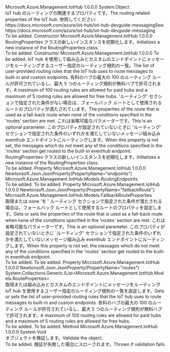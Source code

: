 <Type Name="RoutingProperties" FullName="Microsoft.Azure.Management.IotHub.Models.RoutingProperties">
  <TypeSignature Language="C#" Value="public class RoutingProperties" />
  <TypeSignature Language="ILAsm" Value=".class public auto ansi beforefieldinit RoutingProperties extends System.Object" />
  <TypeSignature Language="DocId" Value="T:Microsoft.Azure.Management.IotHub.Models.RoutingProperties" />
  <TypeSignature Language="VB.NET" Value="Public Class RoutingProperties" />
  <TypeSignature Language="F#" Value="type RoutingProperties = class" />
  <AssemblyInfo>
    <AssemblyName>Microsoft.Azure.Management.IotHub</AssemblyName>
    <AssemblyVersion>1.0.0.0</AssemblyVersion>
  </AssemblyInfo>
  <Base>
    <BaseTypeName>System.Object</BaseTypeName>
  </Base>
  <Interfaces />
  <Docs>
    <summary>
            <span data-ttu-id="3a212-101">IoT hub のルーティングの関連するプロパティです。</span><span class="sxs-lookup"><span data-stu-id="3a212-101">The routing related properties of the IoT hub.</span></span> <span data-ttu-id="3a212-102">参照してください: https://docs.microsoft.com/azure/iot-hub/iot-hub-devguide-messaging</span><span class="sxs-lookup"><span data-stu-id="3a212-102">See: https://docs.microsoft.com/azure/iot-hub/iot-hub-devguide-messaging</span></span>
            </summary>
    <remarks>To be added.</remarks>
  </Docs>
  <Members>
    <Member MemberName=".ctor">
      <MemberSignature Language="C#" Value="public RoutingProperties ();" />
      <MemberSignature Language="ILAsm" Value=".method public hidebysig specialname rtspecialname instance void .ctor() cil managed" />
      <MemberSignature Language="DocId" Value="M:Microsoft.Azure.Management.IotHub.Models.RoutingProperties.#ctor" />
      <MemberSignature Language="VB.NET" Value="Public Sub New ()" />
      <MemberType>Constructor</MemberType>
      <AssemblyInfo>
        <AssemblyName>Microsoft.Azure.Management.IotHub</AssemblyName>
        <AssemblyVersion>1.0.0.0</AssemblyVersion>
      </AssemblyInfo>
      <Parameters />
      <Docs>
        <summary>
            <span data-ttu-id="3a212-103">RoutingProperties クラスの新しいインスタンスを初期化します。</span><span class="sxs-lookup"><span data-stu-id="3a212-103">Initializes a new instance of the RoutingProperties class.</span></span>
            </summary>
        <remarks>To be added.</remarks>
      </Docs>
    </Member>
    <Member MemberName=".ctor">
      <MemberSignature Language="C#" Value="public RoutingProperties (Microsoft.Azure.Management.IotHub.Models.RoutingEndpoints endpoints = null, System.Collections.Generic.IList&lt;Microsoft.Azure.Management.IotHub.Models.RouteProperties&gt; routes = null, Microsoft.Azure.Management.IotHub.Models.FallbackRouteProperties fallbackRoute = null);" />
      <MemberSignature Language="ILAsm" Value=".method public hidebysig specialname rtspecialname instance void .ctor(class Microsoft.Azure.Management.IotHub.Models.RoutingEndpoints endpoints, class System.Collections.Generic.IList`1&lt;class Microsoft.Azure.Management.IotHub.Models.RouteProperties&gt; routes, class Microsoft.Azure.Management.IotHub.Models.FallbackRouteProperties fallbackRoute) cil managed" />
      <MemberSignature Language="DocId" Value="M:Microsoft.Azure.Management.IotHub.Models.RoutingProperties.#ctor(Microsoft.Azure.Management.IotHub.Models.RoutingEndpoints,System.Collections.Generic.IList{Microsoft.Azure.Management.IotHub.Models.RouteProperties},Microsoft.Azure.Management.IotHub.Models.FallbackRouteProperties)" />
      <MemberSignature Language="VB.NET" Value="Public Sub New (Optional endpoints As RoutingEndpoints = null, Optional routes As IList(Of RouteProperties) = null, Optional fallbackRoute As FallbackRouteProperties = null)" />
      <MemberSignature Language="F#" Value="new Microsoft.Azure.Management.IotHub.Models.RoutingProperties : Microsoft.Azure.Management.IotHub.Models.RoutingEndpoints * System.Collections.Generic.IList&lt;Microsoft.Azure.Management.IotHub.Models.RouteProperties&gt; * Microsoft.Azure.Management.IotHub.Models.FallbackRouteProperties -&gt; Microsoft.Azure.Management.IotHub.Models.RoutingProperties" Usage="new Microsoft.Azure.Management.IotHub.Models.RoutingProperties (endpoints, routes, fallbackRoute)" />
      <MemberType>Constructor</MemberType>
      <AssemblyInfo>
        <AssemblyName>Microsoft.Azure.Management.IotHub</AssemblyName>
        <AssemblyVersion>1.0.0.0</AssemblyVersion>
      </AssemblyInfo>
      <Parameters>
        <Parameter Name="endpoints" Type="Microsoft.Azure.Management.IotHub.Models.RoutingEndpoints" />
        <Parameter Name="routes" Type="System.Collections.Generic.IList&lt;Microsoft.Azure.Management.IotHub.Models.RouteProperties&gt;" />
        <Parameter Name="fallbackRoute" Type="Microsoft.Azure.Management.IotHub.Models.FallbackRouteProperties" />
      </Parameters>
      <Docs>
        <param name="endpoints">To be added.</param>
        <param name="routes"><span data-ttu-id="3a212-104">IoT hub を使用して組み込みとカスタムのエンドポイントにメッセージをルーティングするユーザー指定のルーティング規則の一覧。</span><span class="sxs-lookup"><span data-stu-id="3a212-104">The list of user-provided routing rules that the IoT hub uses to route messages to built-in and custom endpoints.</span></span> <span data-ttu-id="3a212-105">有料のハブの最大の 100 のルーティング ルールが許可されているし、最大 5 つのルーティング規則が無料ハブで許可されます。</span><span class="sxs-lookup"><span data-stu-id="3a212-105">A maximum of 100 routing rules are allowed for paid hubs and a maximum of 5 routing rules are allowed for free hubs.</span></span></param>
        <param name="fallbackRoute"><span data-ttu-id="3a212-106">'ルーティング' セクションで指定された条件がない場合は、フォールバック ルートとして使用されるルートのプロパティが満たされています。</span><span class="sxs-lookup"><span data-stu-id="3a212-106">The properties of the route that is used as a fall-back route when none of the conditions specified in the 'routes' section are met.</span></span> <span data-ttu-id="3a212-107">これは省略可能なパラメーターです。</span><span class="sxs-lookup"><span data-stu-id="3a212-107">This is an optional parameter.</span></span> <span data-ttu-id="3a212-108">このプロパティが設定されていないときに 'ルーティング' セクションで指定された条件のいずれかを満たしていないメッセージ組み込み eventhub エンドポイントにルーティングします。</span><span class="sxs-lookup"><span data-stu-id="3a212-108">When this property is not set, the messages which do not meet any of the conditions specified in the 'routes' section get routed to the built-in eventhub endpoint.</span></span></param>
        <summary>
            <span data-ttu-id="3a212-109">RoutingProperties クラスの新しいインスタンスを初期化します。</span><span class="sxs-lookup"><span data-stu-id="3a212-109">Initializes a new instance of the RoutingProperties class.</span></span>
            </summary>
        <remarks>To be added.</remarks>
      </Docs>
    </Member>
    <Member MemberName="Endpoints">
      <MemberSignature Language="C#" Value="public Microsoft.Azure.Management.IotHub.Models.RoutingEndpoints Endpoints { get; set; }" />
      <MemberSignature Language="ILAsm" Value=".property instance class Microsoft.Azure.Management.IotHub.Models.RoutingEndpoints Endpoints" />
      <MemberSignature Language="DocId" Value="P:Microsoft.Azure.Management.IotHub.Models.RoutingProperties.Endpoints" />
      <MemberSignature Language="VB.NET" Value="Public Property Endpoints As RoutingEndpoints" />
      <MemberSignature Language="F#" Value="member this.Endpoints : Microsoft.Azure.Management.IotHub.Models.RoutingEndpoints with get, set" Usage="Microsoft.Azure.Management.IotHub.Models.RoutingProperties.Endpoints" />
      <MemberType>Property</MemberType>
      <AssemblyInfo>
        <AssemblyName>Microsoft.Azure.Management.IotHub</AssemblyName>
        <AssemblyVersion>1.0.0.0</AssemblyVersion>
      </AssemblyInfo>
      <Attributes>
        <Attribute>
          <AttributeName>Newtonsoft.Json.JsonProperty(PropertyName="endpoints")</AttributeName>
        </Attribute>
      </Attributes>
      <ReturnValue>
        <ReturnType>Microsoft.Azure.Management.IotHub.Models.RoutingEndpoints</ReturnType>
      </ReturnValue>
      <Docs>
        <summary />
        <value>To be added.</value>
        <remarks>To be added.</remarks>
      </Docs>
    </Member>
    <Member MemberName="FallbackRoute">
      <MemberSignature Language="C#" Value="public Microsoft.Azure.Management.IotHub.Models.FallbackRouteProperties FallbackRoute { get; set; }" />
      <MemberSignature Language="ILAsm" Value=".property instance class Microsoft.Azure.Management.IotHub.Models.FallbackRouteProperties FallbackRoute" />
      <MemberSignature Language="DocId" Value="P:Microsoft.Azure.Management.IotHub.Models.RoutingProperties.FallbackRoute" />
      <MemberSignature Language="VB.NET" Value="Public Property FallbackRoute As FallbackRouteProperties" />
      <MemberSignature Language="F#" Value="member this.FallbackRoute : Microsoft.Azure.Management.IotHub.Models.FallbackRouteProperties with get, set" Usage="Microsoft.Azure.Management.IotHub.Models.RoutingProperties.FallbackRoute" />
      <MemberType>Property</MemberType>
      <AssemblyInfo>
        <AssemblyName>Microsoft.Azure.Management.IotHub</AssemblyName>
        <AssemblyVersion>1.0.0.0</AssemblyVersion>
      </AssemblyInfo>
      <Attributes>
        <Attribute>
          <AttributeName>Newtonsoft.Json.JsonProperty(PropertyName="fallbackRoute")</AttributeName>
        </Attribute>
      </Attributes>
      <ReturnValue>
        <ReturnType>Microsoft.Azure.Management.IotHub.Models.FallbackRouteProperties</ReturnType>
      </ReturnValue>
      <Docs>
        <summary>
            <span data-ttu-id="3a212-110">取得または none 'を ' ルーティング セクションで指定された条件が満たされる場合は、フォールバック ルートとして使用するルートのプロパティを設定します。</span><span class="sxs-lookup"><span data-stu-id="3a212-110">Gets or sets the properties of the route that is used as a fall-back route when none of the conditions specified in the 'routes' section are met.</span></span> <span data-ttu-id="3a212-111">これは省略可能なパラメーターです。</span><span class="sxs-lookup"><span data-stu-id="3a212-111">This is an optional parameter.</span></span> <span data-ttu-id="3a212-112">このプロパティが設定されていないときに 'ルーティング' セクションで指定された条件のいずれかを満たしていないメッセージ組み込み eventhub エンドポイントにルーティングします。</span><span class="sxs-lookup"><span data-stu-id="3a212-112">When this property is not set, the messages which do not meet any of the conditions specified in the 'routes' section get routed to the built-in eventhub endpoint.</span></span>
            </summary>
        <value>To be added.</value>
        <remarks>To be added.</remarks>
      </Docs>
    </Member>
    <Member MemberName="Routes">
      <MemberSignature Language="C#" Value="public System.Collections.Generic.IList&lt;Microsoft.Azure.Management.IotHub.Models.RouteProperties&gt; Routes { get; set; }" />
      <MemberSignature Language="ILAsm" Value=".property instance class System.Collections.Generic.IList`1&lt;class Microsoft.Azure.Management.IotHub.Models.RouteProperties&gt; Routes" />
      <MemberSignature Language="DocId" Value="P:Microsoft.Azure.Management.IotHub.Models.RoutingProperties.Routes" />
      <MemberSignature Language="VB.NET" Value="Public Property Routes As IList(Of RouteProperties)" />
      <MemberSignature Language="F#" Value="member this.Routes : System.Collections.Generic.IList&lt;Microsoft.Azure.Management.IotHub.Models.RouteProperties&gt; with get, set" Usage="Microsoft.Azure.Management.IotHub.Models.RoutingProperties.Routes" />
      <MemberType>Property</MemberType>
      <AssemblyInfo>
        <AssemblyName>Microsoft.Azure.Management.IotHub</AssemblyName>
        <AssemblyVersion>1.0.0.0</AssemblyVersion>
      </AssemblyInfo>
      <Attributes>
        <Attribute>
          <AttributeName>Newtonsoft.Json.JsonProperty(PropertyName="routes")</AttributeName>
        </Attribute>
      </Attributes>
      <ReturnValue>
        <ReturnType>System.Collections.Generic.IList&lt;Microsoft.Azure.Management.IotHub.Models.RouteProperties&gt;</ReturnType>
      </ReturnValue>
      <Docs>
        <summary>
            <span data-ttu-id="3a212-113">取得または組み込みとカスタムのエンドポイントにメッセージをルーティング IoT hub を使用するユーザー指定のルーティング規則の一覧を設定します。</span><span class="sxs-lookup"><span data-stu-id="3a212-113">Gets or sets the list of user-provided routing rules that the IoT hub uses to route messages to built-in and custom endpoints.</span></span> <span data-ttu-id="3a212-114">有料のハブの最大の 100 のルーティング ルールが許可されているし、最大 5 つのルーティング規則が無料ハブで許可されます。</span><span class="sxs-lookup"><span data-stu-id="3a212-114">A maximum of 100 routing rules are allowed for paid hubs and a maximum of 5 routing rules are allowed for free hubs.</span></span>
            </summary>
        <value>To be added.</value>
        <remarks>To be added.</remarks>
      </Docs>
    </Member>
    <Member MemberName="Validate">
      <MemberSignature Language="C#" Value="public virtual void Validate ();" />
      <MemberSignature Language="ILAsm" Value=".method public hidebysig newslot virtual instance void Validate() cil managed" />
      <MemberSignature Language="DocId" Value="M:Microsoft.Azure.Management.IotHub.Models.RoutingProperties.Validate" />
      <MemberSignature Language="VB.NET" Value="Public Overridable Sub Validate ()" />
      <MemberSignature Language="F#" Value="abstract member Validate : unit -&gt; unit&#xA;override this.Validate : unit -&gt; unit" Usage="routingProperties.Validate " />
      <MemberType>Method</MemberType>
      <AssemblyInfo>
        <AssemblyName>Microsoft.Azure.Management.IotHub</AssemblyName>
        <AssemblyVersion>1.0.0.0</AssemblyVersion>
      </AssemblyInfo>
      <ReturnValue>
        <ReturnType>System.Void</ReturnType>
      </ReturnValue>
      <Parameters />
      <Docs>
        <summary>
            <span data-ttu-id="3a212-115">オブジェクトを検証します。</span><span class="sxs-lookup"><span data-stu-id="3a212-115">Validate the object.</span></span>
            </summary>
        <remarks>To be added.</remarks>
        <exception cref="T:Microsoft.Rest.ValidationException">
            <span data-ttu-id="3a212-116">検証が失敗した場合にスローされます。</span><span class="sxs-lookup"><span data-stu-id="3a212-116">Thrown if validation fails</span></span>
            </exception>
      </Docs>
    </Member>
  </Members>
</Type>